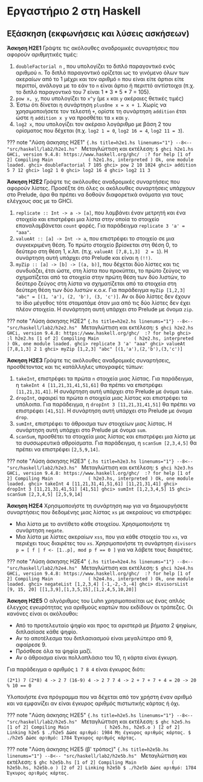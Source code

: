 # Εργαστήριο 2 στη Ηaskell

## Εξάσκηση (εκφωνήσεις και λύσεις ασκήσεων)

**Άσκηση H2E1**
Γράψτε τις ακόλουθες αναδρομικές συναρτήσεις που αφορούν αριθμητικές τιμές:

1. `doubleFactorial n` , που υπολογίζει το διπλό παραγοντικό ενός αριθμού `n`. Το διπλό παραγοντικό ορίζεται ως το γινόμενο όλων των ακεραίων από το 1 μέχρι και τον αριθμό `n` που είναι είτε άρτιοι είτε περιττοί, ανάλογα με το εάν το `n` είναι άρτιο ή περιττό αντίστοιχα (π.χ. το διπλό παραγοντικό του 7 είναι 1 * 3 * 5 * 7 = 105).
2. `pow x, y`, που υπολογίζει το `x^y` (με `x` και `y` ακέραιες θετικές τιμές)
3. Έστω ότι δίνεται η συνάρτηση `plusOne x = x + 1`. Χωρίς να χρησιμοποιήσετε τον τελεστή `+`, ορίστε τη συνάρτηση `addition` έτσι ώστε η `addition x y` να προσθέτει τα `x` και `y`.
4. `log2 x`, που υπολογίζει τον ακέραιο λογάριθμο με βάση 2 του ορίσματος που δέχεται (π.χ. `log2 1 = 0`, `log2 16 = 4`, `log2 11 = 3`).

??? note "Λύση άσκησης H2E1"
    ```{.hs title=h2e1.hs linenums="1"}
    --8<-- "src/haskell/lab2/h2e1.hs"
    ```
    Μεταγλώττιση και εκτέλεση:
    ```
    $ ghci h2e1.hs
    GHCi, version 9.4.8: https://www.haskell.org/ghc/  :? for help
    [1 of 2] Compiling Main             ( h2e1.hs, interpreted )
    Ok, one module loaded.
    ghci> doubleFactorial 7
    105
    ghci> pow 2 10
    1024
    ghci> addition 5 7
    12
    ghci> log2 1
    0
    ghci> log2 16
    4
    ghci> log2 11
    3
    ```

**Άσκηση H2E2**
Γράψτε τις ακόλουθες αναδρομικές συναρτήσεις που αφορούν λίστες. Προσέξτε ότι όλες οι ακόλουθες συναρτήσεις υπάρχουν στο Prelude, άρα θα πρέπει να δοθούν διαφορετικά ονόματα για τους ελέγχους σας με το GHCi.

1. `replicate :: Int -> a -> [a]`, που λαμβάνει έναν μετρητή και ένα στοιχείο και επιστρέφει μια λίστα στην οποία το στοιχείο επαναλαμβάνεται `count` φορές. Για παράδειγμα `replicate 3 'a' = "aaa"`.
2. `valueAt :: [a] -> Int -> a`, που επιστρέφει το στοιχείο σε μια συγκεκριμένη θέση. Το πρώτο στοιχείο βρίσκεται στη θέση 0, το δεύτερο στη θέση 1, κ.λπ. (π.χ. `valueAt [7,8,1,3]  2 = 1`). Η συνάρτηση αυτή υπάρχει στο Prelude και είναι η `(!!)`.
3. `myZip :: [a] -> [b] -> [(a, b)]`, που δέχεται δύο λίστες  και τις συνδυάζει, έτσι ώστε, στη λίστα που προκύπτει, το πρώτο ζεύγος να σχηματίζεται από τα στοιχεία στην πρώτη θέση των δύο λιστών, το δεύτερο ζεύγος στη λίστα να σχηματίζεται από τα στοιχεία στη δεύτερη θέση των δύο λιστών κ.ο.κ. Για παράδειγμα `myZip [1,2,3] "abc" = [(1, 'a'), (2, 'b'), (3, 'c')]`. Αν οι δύο λίστες δεν έχουν το ίδιο μέγεθος τότε σταματάμε όταν μια από τις δύο λίστες δεν έχει πλέον στοιχεία. Η συνάρτηση αυτή υπάρχει στο Prelude με όνομα `zip`.

??? note "Λύση άσκησης H2E2"
    ```{.hs title=h2e2.hs linenums="1"}
    --8<-- "src/haskell/lab2/h2e2.hs"
    ```
    Μεταγλώττιση και εκτέλεση:
    ```
    $ ghci h2e2.hs
    GHCi, version 9.4.8: https://www.haskell.org/ghc/  :? for help
    ghci> :l h2e2.hs
    [1 of 2] Compiling Main             ( h2e2.hs, interpreted )
    Ok, one module loaded.
    ghci> replicate 3 'a'
    "aaa"
    ghci> valueAt [7,8,1,3] 2
    1
    ghci> myZip [1,2,3] "abc"
    [(1,'a'),(2,'b'),(3,'c')]
    ```

**Άσκηση H2E3**
Γράψτε τις ακόλουθες αναδρομικές συναρτήσεις, προσθέτοντας και τις κατάλληλες υπογραφές τύπων:

1. `takeInt`, επιστρέφει τα πρώτα `n` στοιχεία μιας λίστας. Για παράδειγμα, η `takeInt 4 [11,21,31,41,51,61]` θα πρέπει να επιστρέφει `[11,21,31,41]`. Η συνάρτηση αυτή υπάρχει στο Prelude με όνομα `take`.
2. `dropInt`, αφαιρεί τα πρώτα n στοιχεία μιας λίστας και επιστρέφει τα υπόλοιπα. Για παράδειγμα, η `dropInt 3 [11,21,31,41,51]` θα πρέπει να επιστρέφει `[41,51]`. Η συνάρτηση αυτή υπάρχει στο Prelude με όνομα `drop`.
3. `sumInt`, επιστρέφει το άθροισμα των στοιχείων μιας λίστας. Η συνάρτηση αυτή υπάρχει στο Prelude με όνομα `sum`.
4. `scanSum`, προσθέτει τα στοιχεία μιας λίστας και επιστρέφει μια λίστα με τα συσσωρευτικά αθροίσματα. Για παράδειγμα, η `scanSum [2,3,4,5]` θα πρέπει να επιστρέφει `[2,5,9,14]`.

<!-- 5. ```diffs```, επιστρέφει μια λίστα με τις διαφορές γειτονικών στοιχείων. Για παράδειγμα, η ```diffs [3,5,6,8]``` θα πρέπει να επιστρέφει ```[2,1,2]```. -->

??? note "Λύση άσκησης H2E3"
    ```{.hs title=h2e3.hs linenums="1"}
    --8<-- "src/haskell/lab2/h2e3.hs"
    ```
    Μεταγλώττιση και εκτέλεση:
    ```
    $ ghci h2e3.hs
    GHCi, version 9.4.8: https://www.haskell.org/ghc/  :? for help
    [1 of 2] Compiling Main             ( h2e3.hs, interpreted )
    Ok, one module loaded.
    ghci> takeInt 4 [11,21,31,41,51,61]
    [11,21,31,41]
    ghci> dropInt 3 [11,21,31,41,51]
    [41,51]
    ghci> sumInt [1,2,3,4,5]
    15
    ghci> scanSum [2,3,4,5]
    [2,5,9,14]
    ```

**Άσκηση H2E4**
Χρησιμοποιήστε τη συνάρτηση `map` για να δημιουργήσετε συναρτήσεις που δεδομένης μιας λίστας `xs` με ακεραίους να επιστρέφει: 

  * Μια λίστα με το αντίθετο κάθε στοιχείου. Χρησιμοποιήστε τη συνάρτηση `negate`.
  * Μια λίστα με λίστες ακεραίων `xss`, που για κάθε στοιχείο του `xs`, να περιέχει τους διαιρέτες του `xs`. Χρησιμοποιήστε τη συνάρτηση `divisors p = [ f | f <- [1..p], mod p f == 0 ]` για να λάβετε τους διαιρέτες.

<!-- 2. Υλοποιήστε έναν κωδικοποιητή και αποκωδικοποιητή RLE (Run Length Encoding). Δηλαδή αν δίνεται ως είσοδος το ```"aaaabbaaa"``` να επιστρέφει ```(4,'a'), (2, 'b'), (3, 'a')```. Χρησιμοποιήστε τις συναρτήσεις ```concat``` και ```group``` από το module ```Data.List``` κάνοντάς το import στον πηγαίο κώδικα.
1. Γράψτε μια συνάρτηση που να επιστρέφει το τελευταίο στοιχείο μιας λίστας. Η συνάρτηση αυτή υπάρχει στο Prelude με όνομα ```last```.
2. Γράψτε μια συνάρτηση που να επιστρέφει μια λίστα από την οποία να έχει αφαιρεθεί το τελευταίο στοιχείο της. Η συνάρτηση αυτή υπάρχει στο Prelude με όνομα ```init```. -->

??? note "Λύση άσκησης H2E4"
    ```{.hs title=h2e4.hs linenums="1"}
    --8<-- "src/haskell/lab2/h2e4.hs"
    ```
    Μεταγλώττιση και εκτέλεση:
    ```
    $ ghci h2e4.hs
    GHCi, version 9.4.8: https://www.haskell.org/ghc/  :? for help
    [1 of 2] Compiling Main             ( h2e4.hs, interpreted )
    Ok, one module loaded.
    ghci> negateList [1,2,3,4]
    [-1,-2,-3,-4]
    ghci> divisorsList [9, 15, 20]
    [[1,3,9],[1,3,5,15],[1,2,4,5,10,20]]
    ```

**Άσκηση H2E5** Ο αλγόριθμος του Luhn χρησιμοποιείται ως ένας απλός έλεγχος εγκυρότητας για αριθμούς καρτών που εκδίδουν οι τράπεζες. Οι κανόνες είναι οι ακόλουθοι:

* Από το προτελευταίο ψηφίο και προς τα αριστερά με βήματα 2 ψηφίων, διπλασίασε κάθε ψηφίο.
* Αν το αποτέλεσμα του διπλασιασμού είναι μεγαλύτερο από 9, αφαίρεσε 9. 
* Πρόσθεσε όλα τα ψηφία μαζί.
* Αν ο άθροισμα είναι πολλαπλάσιο του 10, η κάρτα είναι έγκυρη.

Για παράδειγμα ο αριθμός `1 7 8 4` είναι έγκυρος διότι: 

```
(2*1) 7 (2*8) 4 -> 2 7 (16-9) 4 -> 2 7 7 4 -> 2 + 7 + 7 + 4 = 20 -> 20 % 10 == 0 
``` 

Υλοποιήστε ένα πρόγραμμα που να δέχεται από τον χρήστη έναν αριθμό και να εμφανίζει αν είναι έγκυρος αριθμός πιστωτικής κάρτας ή όχι.  

??? note "Λύση άσκησης H2E5"
    ```{.hs title=h2e5.hs linenums="1"}
    --8<-- "src/haskell/lab2/h2e5.hs"
    ```
    Μεταγλώττιση και εκτέλεση:
    ```
    $ ghc h2e5.hs
    [1 of 2] Compiling Main             ( h2e5.hs, h2e5.o )
    [2 of 2] Linking h2e5
    $ ./h2e5
    Δώσε αριθμό:
    1984
    Μη έγκυρος αριθμός κάρτας.
    $ ./h2e5
    Δώσε αριθμό:
    1784
    Έγκυρος αριθμός κάρτας.
    ```

??? note "Λύση άσκησης H2E5 (β' τρόπος)"
    ```{.hs title=h2e5b.hs linenums="1"}
    --8<-- "src/haskell/lab2/h2e5b.hs"
    ```
    Μεταγλώττιση και εκτέλεση:
    ```
    $ ghc h2e5b.hs
    [1 of 2] Compiling Main             ( h2e5b.hs, h2e5b.o )
    [2 of 2] Linking h2e5b
    $ ./h2e5b
    Δώσε αριθμό:
    1784
    Έγκυρος αριθμός κάρτας.
    ```